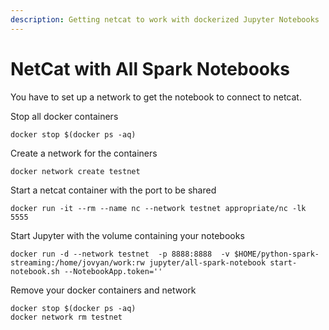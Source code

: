 ```yaml
---
description: Getting netcat to work with dockerized Jupyter Notebooks
---
```


# NetCat with All Spark Notebooks

You have to set up a network to get the notebook to connect to netcat. 

Stop all docker containers

```text
docker stop $(docker ps -aq)
```

Create a network for the containers

```text
docker network create testnet
```

Start a netcat container with the port to be shared

```text
docker run -it --rm --name nc --network testnet appropriate/nc -lk 5555
```

Start Jupyter with the volume containing your notebooks

```text
docker run -d --network testnet  -p 8888:8888  -v $HOME/python-spark-streaming:/home/jovyan/work:rw jupyter/all-spark-notebook start-notebook.sh --NotebookApp.token='' 

```

Remove your docker containers and network

```text
docker stop $(docker ps -aq)
docker network rm testnet
```

